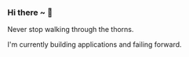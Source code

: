 ### Hi there ~ 👋

Never stop walking through the thorns.

I'm currently building applications and failing forward.
